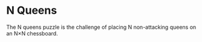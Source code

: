 # N Queens

The N queens puzzle is the challenge of placing N non-attacking queens on an N×N chessboard.
